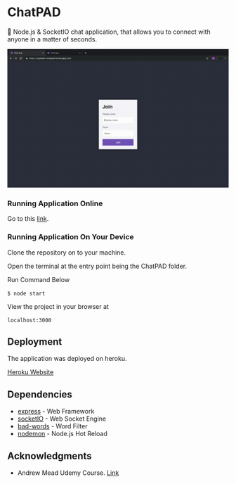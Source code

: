 # ChatPAD
💬 Node.js &amp; SocketIO chat application, that allows you to connect with anyone in a matter of seconds.

![](docs/chatpad.gif)

### Running Application Online

Go to this [link](https://nayalash-chatpad.herokuapp.com/).


### Running Application On Your Device

Clone the repository on to your machine.

Open the terminal at the entry point being the ChatPAD folder.

Run Command Below

```
$ node start
```

View the project in your browser at

```
localhost:3000
```

## Deployment

The application was deployed on heroku.

[Heroku Website](https://www.heroku.com/)

## Dependencies

* [express](https://www.npmjs.com/package/express) - Web Framework
* [socketIO](https://www.npmjs.com/package/socket.io) - Web Socket Engine
* [bad-words](https://www.npmjs.com/package/bad-words) - Word Filter
* [nodemon](https://www.npmjs.com/package/nodemon) - Node.js Hot Reload

## Acknowledgments

* Andrew Mead Udemy Course. 
[Link](https://mead.io/)
